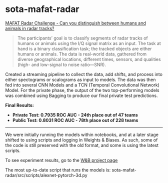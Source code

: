 # sota-mafat-radar

[MAFAT Radar Challenge - Can you distinguish between humans and animals in radar tracks?](https://competitions.codalab.org/competitions/25389)

> The participants’ goal is to classify segments of radar tracks of humans or animals using the I/Q signal matrix as an input. The task at hand is a binary classification task; the tracked objects are either humans or animals. The data is real-world data, gathered from diverse geographical locations, different times, sensors, and qualities (high- and low-signal to noise ratio—SNR).

Created a streaming pipeline to collect the data, add shifts, and process into either spectograms or scalograms as input to models.
The data was then fed into several CNN Models and a TCN (Temporal Convolutional Network) Model.
For the private phase, the output of the two top-performing models was combined using Bagging to produce our final private test predictions.

**Final Results:**
- **Private Test: 0.7935 ROC AUC - 24th place out of 47 teams**
- **Public Test: 0.8031 ROC AUC - 78th place out of 228 teams**

---

We were initially running the models within notebooks, and at a later stage shifted to using scripts and logging in Weights & Biases.
As such, some of the code is still preserved with the old format, and some is using the latest scripts.<br>

To see experiment results, go to the [W&B project page](https://wandb.ai/sota-mafat/sota-mafat-base/?workspace=user-sota-mafat)

The most up-to-date script that runs the models is:  sota-mafat-radar/src/scripts/alexnet-pytorch-3d.py


